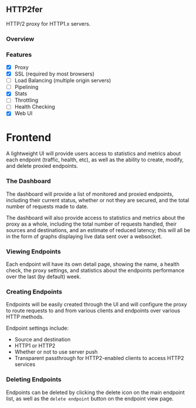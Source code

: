 ## HTTP2fer
HTTP/2 proxy for HTTP1.x servers.

### Overview

### Features
- [x] Proxy
- [x] SSL (required by most browsers)
- [ ] Load Balancing (multiple origin servers)
- [ ] Pipelining
- [x] Stats
- [ ] Throttling
- [ ] Health Checking
- [x] Web UI

# Frontend
A lightweight UI will provide users access to statistics and metrics about each endpoint (traffic, health, etc), as well as the ability to create, modify, and delete proxied endpoints.

### The Dashboard
The dashboard will provide a list of monitored and proxied endpoints, including their current status, whether or not they are secured, and the total number of requests made to date.

The dashboard will also provide access to statistics and metrics about the proxy as a whole, including the total number of requests handled, their sources and destinations, and an estimate of reduced latency; this will all be in the form of graphs displaying live data sent over a websocket.

### Viewing Endpoints
Each endpoint will have its own detail page, showing the name, a health check, the proxy settings, and statistics about the endpoints performance over the last (by default) week.

### Creating Endpoints
Endpoints will be easily created through the UI and will configure the proxy to route requests to and from various clients and endpoints over various HTTP methods.

Endpoint settings include:
* Source and destination
* HTTP1 or HTTP2
* Whether or not to use server push
* Transparent passthrough for HTTP2-enabled clients to access HTTP2 services

### Deleting Endpoints
Endpoints can be deleted by clicking the delete icon on the main endpoint list, as well as the `delete endpoint` button on the endpoint view page.
